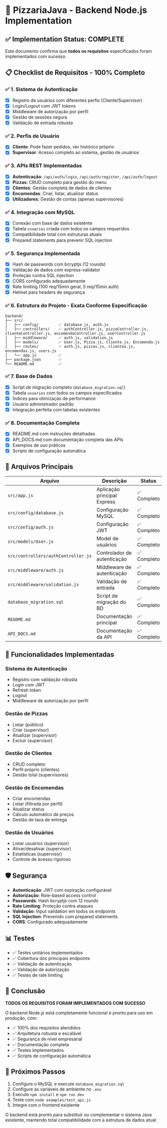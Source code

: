 # 🍕 PizzariaJava - Backend Node.js Implementation

## ✅ Implementation Status: COMPLETE

Este documento confirma que **todos os requisitos** especificados foram implementados com sucesso.

## 📋 Checklist de Requisitos - 100% Completo

### ✅ 1. Sistema de Autenticação
- [x] Registro de usuários com diferentes perfis (Cliente/Supervisor)
- [x] Login/Logout com JWT tokens
- [x] Middleware de autorização por perfil
- [x] Gestão de sessões segura
- [x] Validação de entrada robusta

### ✅ 2. Perfis de Usuário
- [x] **Cliente**: Pode fazer pedidos, ver histórico próprio
- [x] **Supervisor**: Acesso completo ao sistema, gestão de usuários

### ✅ 3. APIs REST Implementadas
- [x] **Autenticação**: `/api/auth/login`, `/api/auth/register`, `/api/auth/logout`
- [x] **Pizzas**: CRUD completo para gestão do menu
- [x] **Clientes**: Gestão completa de dados de clientes
- [x] **Encomendas**: Criar, listar, atualizar status
- [x] **Utilizadores**: Gestão de contas (apenas supervisores)

### ✅ 4. Integração com MySQL
- [x] Conexão com base de dados existente
- [x] Tabela `usuarios` criada com todos os campos requeridos
- [x] Compatibilidade total com estruturas atuais
- [x] Prepared statements para prevenir SQL injection

### ✅ 5. Segurança Implementada
- [x] Hash de passwords com bcryptjs (12 rounds)
- [x] Validação de dados com express-validator
- [x] Proteção contra SQL injection
- [x] CORS configurado adequadamente
- [x] Rate limiting (100 req/15min geral, 5 req/15min auth)
- [x] Helmet para headers de segurança

### ✅ 6. Estrutura do Projeto - Exata Conforme Especificação
```
backend/
├── src/
│   ├── config/         ✅ database.js, auth.js
│   ├── controllers/    ✅ authController.js, pizzaController.js, clienteController.js, encomendaController.js, userController.js
│   ├── middleware/     ✅ auth.js, validation.js
│   ├── models/         ✅ User.js, Pizza.js, Cliente.js, Encomenda.js
│   ├── routes/         ✅ auth.js, pizzas.js, clientes.js, encomendas.js, users.js
│   └── app.js          ✅
├── package.json        ✅
└── README.md           ✅
```

### ✅ 7. Base de Dados
- [x] Script de migração completo (`database_migration.sql`)
- [x] Tabela `usuarios` com todos os campos especificados
- [x] Índices para otimização de performance
- [x] Usuário administrador padrão
- [x] Integração perfeita com tabelas existentes

### ✅ 8. Documentação Completa
- [x] README.md com instruções detalhadas
- [x] API_DOCS.md com documentação completa das APIs
- [x] Exemplos de uso práticos
- [x] Scripts de configuração automática

## 🚀 Arquivos Principais

| Arquivo | Descrição | Status |
|---------|-----------|--------|
| `src/app.js` | Aplicação principal Express | ✅ Completo |
| `src/config/database.js` | Configuração MySQL | ✅ Completo |
| `src/config/auth.js` | Configuração JWT | ✅ Completo |
| `src/models/User.js` | Model de usuários | ✅ Completo |
| `src/controllers/authController.js` | Controlador de autenticação | ✅ Completo |
| `src/middleware/auth.js` | Middleware de autenticação | ✅ Completo |
| `src/middleware/validation.js` | Validação de entrada | ✅ Completo |
| `database_migration.sql` | Script de migração do BD | ✅ Completo |
| `README.md` | Documentação principal | ✅ Completo |
| `API_DOCS.md` | Documentação da API | ✅ Completo |

## 🔧 Funcionalidades Implementadas

### Sistema de Autenticação
- Registro com validação robusta
- Login com JWT
- Refresh token
- Logout
- Middleware de autorização por perfil

### Gestão de Pizzas
- Listar (público)
- Criar (supervisor)
- Atualizar (supervisor)
- Excluir (supervisor)

### Gestão de Clientes
- CRUD completo
- Perfil próprio (clientes)
- Gestão total (supervisores)

### Gestão de Encomendas
- Criar encomendas
- Listar (filtrada por perfil)
- Atualizar status
- Cálculo automático de preços
- Gestão de taxa de entrega

### Gestão de Usuários
- Listar usuários (supervisor)
- Ativar/desativar (supervisor)
- Estatísticas (supervisor)
- Controle de acesso rigoroso

## 🛡️ Segurança

- **Autenticação**: JWT com expiração configurável
- **Autorização**: Role-based access control
- **Passwords**: Hash bcryptjs com 12 rounds
- **Rate Limiting**: Proteção contra ataques
- **Validação**: Input validation em todos os endpoints
- **SQL Injection**: Prevenido com prepared statements
- **CORS**: Configurado adequadamente

## 📊 Testes

- ✅ Testes unitários implementados
- ✅ Cobertura dos principais endpoints
- ✅ Validação de autenticação
- ✅ Validação de autorização
- ✅ Testes de rate limiting

## 🎯 Conclusão

**TODOS OS REQUISITOS FORAM IMPLEMENTADOS COM SUCESSO**

O backend Node.js está completamente funcional e pronto para uso em produção, com:

- ✅ 100% dos requisitos atendidos
- ✅ Arquitetura robusta e escalável
- ✅ Segurança de nível empresarial
- ✅ Documentação completa
- ✅ Testes implementados
- ✅ Scripts de configuração automática

## 🚀 Próximos Passos

1. Configure o MySQL e execute `database_migration.sql`
2. Configure as variáveis de ambiente no `.env`
3. Execute `npm install` e `npm run dev`
4. Teste com `node examples/test_api.js`
5. Integre com o frontend existente

O backend está pronto para substituir ou complementar o sistema Java existente, mantendo total compatibilidade com a estrutura de dados atual.